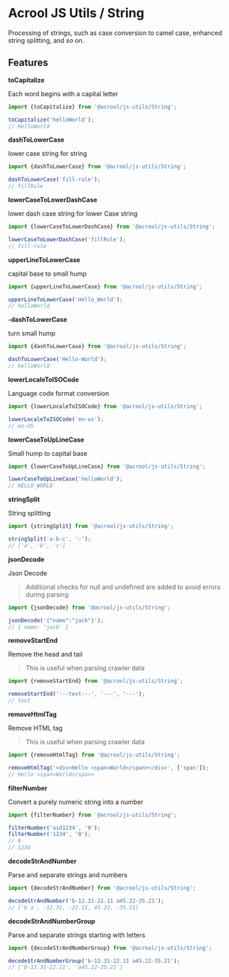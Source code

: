 # Acrool JS Utils / String

<p>
    Processing of strings, such as case conversion to camel case, enhanced string splitting, and so on.
</p>


## Features

**toCapitalize**

Each word begins with a capital letter

```ts
import {toCapitalize} from '@acrool/js-utils/String';

toCapitalize('helloWorld');
// HelloWorld
```




**dashToLowerCase**

lower case string for string

```ts
import {dashToLowerCase} from '@acrool/js-utils/String';

dashToLowerCase('fill-rule');
// fillRule
```



**lowerCaseToLowerDashCase**

lower dash case string for lower Case string

```ts
import {lowerCaseToLowerDashCase} from '@acrool/js-utils/String';

lowerCaseToLowerDashCase('fillRule');
// fill-rule
```




**upperLineToLowerCase**

capital base to small hump

```ts
import {upperLineToLowerCase} from '@acrool/js-utils/String';

upperLineToLowerCase('Hello_World');
// helloWorld
```

**-dashToLowerCase**

turn small hump

```ts
import {dashToLowerCase} from '@acrool/js-utils/String';

dashToLowerCase('Hello-World');
// helloWorld
```

**lowerLocaleToISOCode**

Language code format conversion

```ts
import {lowerLocaleToISOCode} from '@acrool/js-utils/String';

lowerLocaleToISOCode('en-us');
// en-US
```

**lowerCaseToUpLineCase**

Small hump to capital base

```ts
import {lowerCaseToUpLineCase} from '@acrool/js-utils/String';

lowerCaseToUpLineCase('helloWorld');
// HELLO_WORLD
```

**stringSplit**

String splitting

```ts
import {stringSplit} from '@acrool/js-utils/String';

stringSplit('a-b-c', '-');
// ['a', 'b', 'c']
```

**jsonDecode**

Json Decode

> Additional checks for null and undefined are added to avoid errors during parsing

```ts
import {jsonDecode} from '@acrool/js-utils/String';

jsonDecode('{"name":"jack"}');
// { name: 'jack' }
```

**removeStartEnd**

Remove the head and tail

> This is useful when parsing crawler data

```ts
import {removeStartEnd} from '@acrool/js-utils/String';

removeStartEnd('---text---', '---', '---');
// text
```

**removeHtmlTag**

Remove HTML tag

> This is useful when parsing crawler data

```ts
import {removeHtmlTag} from '@acrool/js-utils/String';

removeHtmlTag('<div>Hello <span>World</span></div>', ['span']);
// Hello <span>World</span>
```

**filterNumber**

Convert a purely numeric string into a number

```ts
import {filterNumber} from '@acrool/js-utils/String';

filterNumber('asd1234', '0');
filterNumber('1234', '0');
// 0
// 1234
```

**decodeStrAndNumber**

Parse and separate strings and numbers

```ts
import {decodeStrAndNumber} from '@acrool/js-utils/String';

decodeStrAndNumber('b-12.31-22.11 a45.22-35.21');
// ['b a', -12.31, -22.11, 45.22, -35.21]
```

**decodeStrAndNumberGroup**

Parse and separate strings starting with letters

```ts
import {decodeStrAndNumberGroup} from '@acrool/js-utils/String';

decodeStrAndNumberGroup('b-12.31-22.11 a45.22-35.21');
// ['b-12.31-22.11', 'a45.22-35.21']
```
